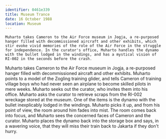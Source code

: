 ```yaml
---
identifier: 0461e339
title: Museum Trance
date: 16 October 1988 
location: Museum
---
```


``` {.synopsis}
Muharto takes Cameron to the Air Force museum in Jogja, a re-purposed
hanger filled with decommissioned aircraft and other exhibits, which stir evoke vivid memories of the role of the Air Force in the struggle for independence. In the curator's office, Muharto handles the dynamo with the bullet lodged in the windings, and has a mystical vision of RI-002 in the seconds before the crash.
```

Muharto takes Cameron to the Air Force museum in Jogja, a re-purposed
hanger filled with decommissioned aircraft and other exhibits. Muharto
points to a model of the Zogling training glider, and tells Cameron of
training village boys who had never seen an airplane to become skilled
pilots in mere weeks. Muharto seeks out the curator, who invites them
into his office. Muharto asks the curator to retrieve scraps from the
RI-002 wreckage stored at the museum. One of the items is the dynamo
with the bullet inexplicably lodged in the windings. Muharto picks it
up, and from his point of view, the room around him fades into mist. The
room comes back into focus, and Muharto sees the concerned faces of
Cameron and the curator. Muharto places the dynamo back into the storage
box and says, in a wavering voice, that they will miss their train back
to Jakarta if they don't hurry.
